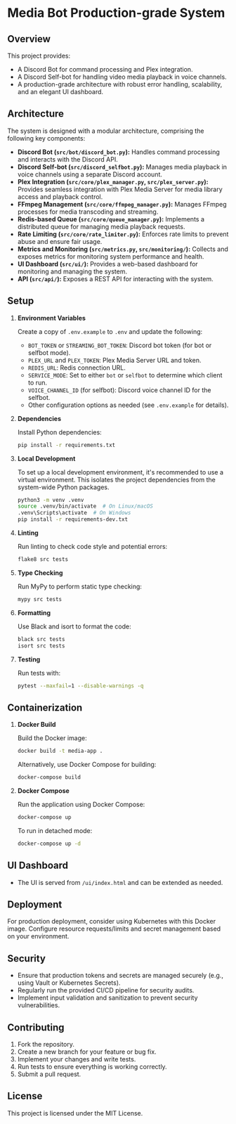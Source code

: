 # Media Bot Production-grade System

## Overview

This project provides:

-   A Discord Bot for command processing and Plex integration.
-   A Discord Self-bot for handling video media playback in voice channels.
-   A production-grade architecture with robust error handling, scalability, and an elegant UI dashboard.

## Architecture

The system is designed with a modular architecture, comprising the following key components:

-   **Discord Bot (`src/bot/discord_bot.py`):** Handles command processing and interacts with the Discord API.
-   **Discord Self-bot (`src/discord_selfbot.py`):** Manages media playback in voice channels using a separate Discord account.
-   **Plex Integration (`src/core/plex_manager.py`, `src/plex_server.py`):** Provides seamless integration with Plex Media Server for media library access and playback control.
-   **FFmpeg Management (`src/core/ffmpeg_manager.py`):** Manages FFmpeg processes for media transcoding and streaming.
-   **Redis-based Queue (`src/core/queue_manager.py`):** Implements a distributed queue for managing media playback requests.
-   **Rate Limiting (`src/core/rate_limiter.py`):** Enforces rate limits to prevent abuse and ensure fair usage.
-   **Metrics and Monitoring (`src/metrics.py`, `src/monitoring/`):** Collects and exposes metrics for monitoring system performance and health.
-   **UI Dashboard (`src/ui/`):** Provides a web-based dashboard for monitoring and managing the system.
-   **API (`src/api/`):** Exposes a REST API for interacting with the system.

## Setup

1.  **Environment Variables**

    Create a copy of `.env.example` to `.env` and update the following:

    -   `BOT_TOKEN` or `STREAMING_BOT_TOKEN`: Discord bot token (for bot or selfbot mode).
    -   `PLEX_URL` and `PLEX_TOKEN`: Plex Media Server URL and token.
    -   `REDIS_URL`: Redis connection URL.
    -   `SERVICE_MODE`: Set to either `bot` or `selfbot` to determine which client to run.
    -   `VOICE_CHANNEL_ID` (for selfbot): Discord voice channel ID for the selfbot.
    -   Other configuration options as needed (see `.env.example` for details).

2.  **Dependencies**

    Install Python dependencies:

    ```bash
    pip install -r requirements.txt
    ```

3.  **Local Development**

    To set up a local development environment, it's recommended to use a virtual environment. This isolates the project dependencies from the system-wide Python packages.

    ```bash
    python3 -m venv .venv
    source .venv/bin/activate  # On Linux/macOS
    .venv\Scripts\activate  # On Windows
    pip install -r requirements-dev.txt
    ```

4.  **Linting**

    Run linting to check code style and potential errors:

    ```bash
    flake8 src tests
    ```

5.  **Type Checking**

    Run MyPy to perform static type checking:

    ```bash
    mypy src tests
    ```

6.  **Formatting**

    Use Black and isort to format the code:

    ```bash
    black src tests
    isort src tests
    ```

7.  **Testing**

    Run tests with:

    ```bash
    pytest --maxfail=1 --disable-warnings -q
    ```

## Containerization

1.  **Docker Build**

    Build the Docker image:

    ```bash
    docker build -t media-app .
    ```

    Alternatively, use Docker Compose for building:

    ```bash
    docker-compose build
    ```

2.  **Docker Compose**

    Run the application using Docker Compose:

    ```bash
    docker-compose up
    ```

    To run in detached mode:

    ```bash
    docker-compose up -d
    ```

## UI Dashboard

-   The UI is served from `/ui/index.html` and can be extended as needed.

## Deployment

For production deployment, consider using Kubernetes with this Docker image. Configure resource requests/limits and secret management based on your environment.

## Security

-   Ensure that production tokens and secrets are managed securely (e.g., using Vault or Kubernetes Secrets).
-   Regularly run the provided CI/CD pipeline for security audits.
-   Implement input validation and sanitization to prevent security vulnerabilities.

## Contributing

1.  Fork the repository.
2.  Create a new branch for your feature or bug fix.
3.  Implement your changes and write tests.
4.  Run tests to ensure everything is working correctly.
5.  Submit a pull request.

## License

This project is licensed under the MIT License.
